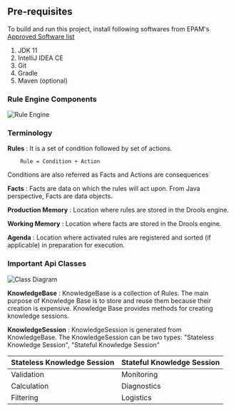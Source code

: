 ## Pre-requisites

To build and run this project, install following softwares from EPAM's [Approved Software list](https://kb.epam.com/display/EPMSAM/Approved+Freeware)
1. JDK 11
2. IntelliJ IDEA CE
3. Git
4. Gradle
5. Maven (optional)

### Rule Engine Components
![Rule Engine](https://docs.drools.org/7.64.0.Final/drools-docs/html_single/HybridReasoning/rule-engine-inkscape_enterprise.png)

### Terminology
**Rules**
: It is a set of condition followed by set of actions. 
```
    Rule = Condition + Action
```
Conditions are also referred as Facts and Actions are consequences

**Facts**
: Facts are data on which the rules will act upon. From Java perspective, Facts are data objects.

**Production Memory**
: Location where rules are stored in the Drools engine.

**Working Memory**
: Location where facts are stored in the Drools engine.

**Agenda**
: Location where activated rules are registered and sorted (if applicable) in preparation for execution.

### Important Api Classes
![Class Diagram](https://www.tutorialspoint.com/drools/images/knowledge_builder.jpg)

**KnowledgeBase**
: KnowledgeBase is a collection of Rules. The main purpose of Knowledge Base is to store and reuse them because their creation is expensive. Knowledge Base provides methods for creating knowledge sessions.

**KnowledgeSession**
: KnowledgeSession is generated from KnowledgeBase. The KnowledgeSession can be two types: "Stateless Knowledge Session", "Stateful Knowledge Session"

| Stateless Knowledge Session |Stateful Knowledge Session|
|---|---|
| Validation      | Monitoring |
| Calculation      | Diagnostics |
| Filtering      | Logistics |
